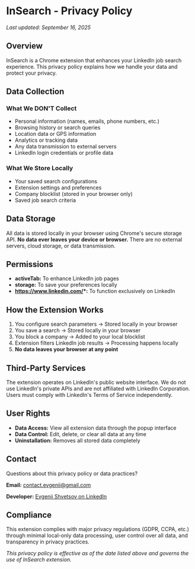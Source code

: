 # InSearch - Privacy Policy

*Last updated: September 16, 2025*

## Overview

InSearch is a Chrome extension that enhances your LinkedIn job search experience. This privacy policy explains how we handle your data and protect your privacy.

## Data Collection

### What We DON'T Collect

- Personal information (names, emails, phone numbers, etc.)
- Browsing history or search queries
- Location data or GPS information
- Analytics or tracking data
- Any data transmission to external servers
- LinkedIn login credentials or profile data

### What We Store Locally

- Your saved search configurations
- Extension settings and preferences
- Company blocklist (stored in your browser only)
- Saved job search criteria

## Data Storage

All data is stored locally in your browser using Chrome's secure storage API. **No data ever leaves your device or browser.** There are no external servers, cloud storage, or data transmission.

## Permissions

- **activeTab:** To enhance LinkedIn job pages
- **storage:** To save your preferences locally
- **https://www.linkedin.com/*:** To function exclusively on LinkedIn

## How the Extension Works

1. You configure search parameters → Stored locally in your browser
2. You save a search → Stored locally in your browser
3. You block a company → Added to your local blocklist
4. Extension filters LinkedIn job results → Processing happens locally
5. **No data leaves your browser at any point**

## Third-Party Services

The extension operates on LinkedIn's public website interface. We do not use LinkedIn's private APIs and are not affiliated with LinkedIn Corporation. Users must comply with LinkedIn's Terms of Service independently.

## User Rights

- **Data Access:** View all extension data through the popup interface
- **Data Control:** Edit, delete, or clear all data at any time
- **Uninstallation:** Removes all stored data completely

## Contact

Questions about this privacy policy or data practices?

**Email:** contact.evgenii@gmail.com

**Developer:** [Evgenii Shvetsov on LinkedIn](https://www.linkedin.com/in/shvetsovea/)

## Compliance

This extension complies with major privacy regulations (GDPR, CCPA, etc.) through minimal local-only data processing, user control over all data, and transparency in privacy practices.

*This privacy policy is effective as of the date listed above and governs the use of InSearch extension.*
